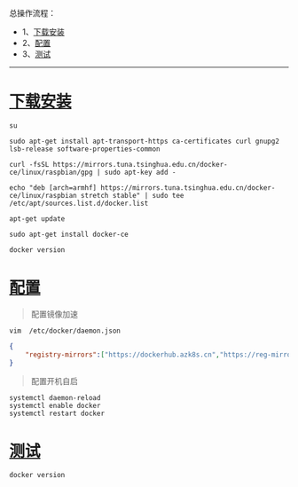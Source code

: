总操作流程：
- 1、[下载安装](#Linux-01)
- 2、[配置](#Linux-02)
- 3、[测试](#Linux-03)

***

# <a name="Linux-01" href="#" >下载安装</a>


```shell
su

sudo apt-get install apt-transport-https ca-certificates curl gnupg2 lsb-release software-properties-common

curl -fsSL https://mirrors.tuna.tsinghua.edu.cn/docker-ce/linux/raspbian/gpg | sudo apt-key add -

echo "deb [arch=armhf] https://mirrors.tuna.tsinghua.edu.cn/docker-ce/linux/raspbian stretch stable" | sudo tee /etc/apt/sources.list.d/docker.list

apt-get update

sudo apt-get install docker-ce

docker version
```

# <a name="Linux-02" href="#" >配置</a>

> 配置镜像加速

```shell
vim  /etc/docker/daemon.json
```

```json
{
    "registry-mirrors":["https://dockerhub.azk8s.cn","https://reg-mirror.qiniu.com","https://registry.docker-cn.com","http://hub-mirror.c.163.com","https://docker.mirrors.ustc.edu.cn"]
}
```

> 配置开机自启

```shell
systemctl daemon-reload
systemctl enable docker
systemctl restart docker
```


# <a name="Linux-03" href="#" >测试</a>

```
docker version
```

